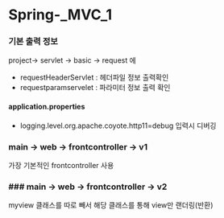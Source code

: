 ﻿# Spring-_MVC_1
 
 ### 기본 출력 정보
 
   project-> servlet -> basic -> request 에

  * requestHeaderServlet : 헤더파일 정보 출력확인
  * requestparamservelet : 파라미터 정보 출력 확인


#### application.properties

* logging.level.org.apache.coyote.http11=debug
입력시 디버깅 

### main -> web -> frontcontroller -> v1
가장 기본적인 frontcontroller 사용

### ### main -> web -> frontcontroller -> v2
myview 클래스를 따로 빼서 해당 클래스를 통해 view만 랜더링(반환)
